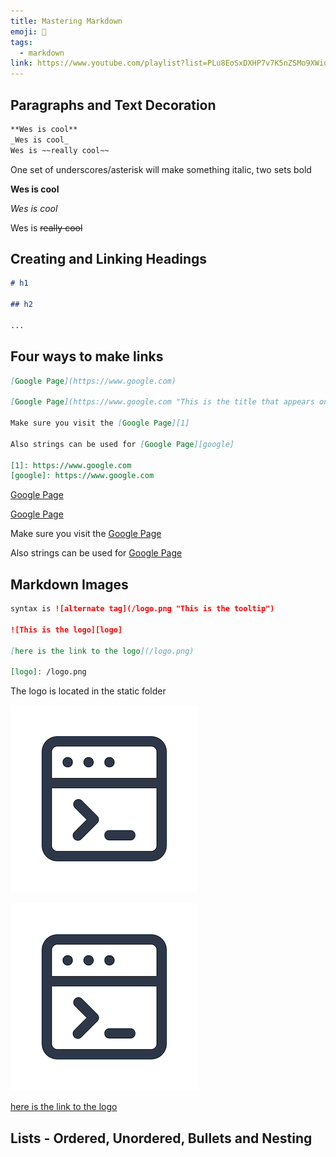 ```yaml
---
title: Mastering Markdown
emoji: 🐳
tags:
  - markdown
link: https://www.youtube.com/playlist?list=PLu8EoSxDXHP7v7K5nZSMo9XWidbJ_Bns3
---
```


## Paragraphs and Text Decoration

```markdown
**Wes is cool**
_Wes is cool_
Wes is ~~really cool~~
```

One set of underscores/asterisk will make something italic, two sets bold

**Wes is cool**

_Wes is cool_

Wes is ~~really cool~~

## Creating and Linking Headings

```markdown
# h1

## h2

...
```

## Four ways to make links

```markdown
[Google Page](https://www.google.com)

[Google Page](https://www.google.com "This is the title that appears on hover")

Make sure you visit the [Google Page][1]

Also strings can be used for [Google Page][google]

[1]: https://www.google.com
[google]: https://www.google.com
```

[Google Page](https://www.google.com)

[Google Page](https://www.google.com "This is the title that appears on hover")

Make sure you visit the [Google Page][1]

Also strings can be used for [Google Page][google]

[1]: https://www.google.com
[google]: https://www.google.com

## Markdown Images

```markdown
syntax is ![alternate tag](/logo.png "This is the tooltip")

![This is the logo][logo]

[here is the link to the logo](/logo.png)

[logo]: /logo.png
```

The logo is located in the static folder

![alternate tag](/logo.png "This is the tooltip")

![This is the logo][logo]

[here is the link to the logo](/logo.png)

[logo]: /logo.png

## Lists - Ordered, Unordered, Bullets and Nesting
